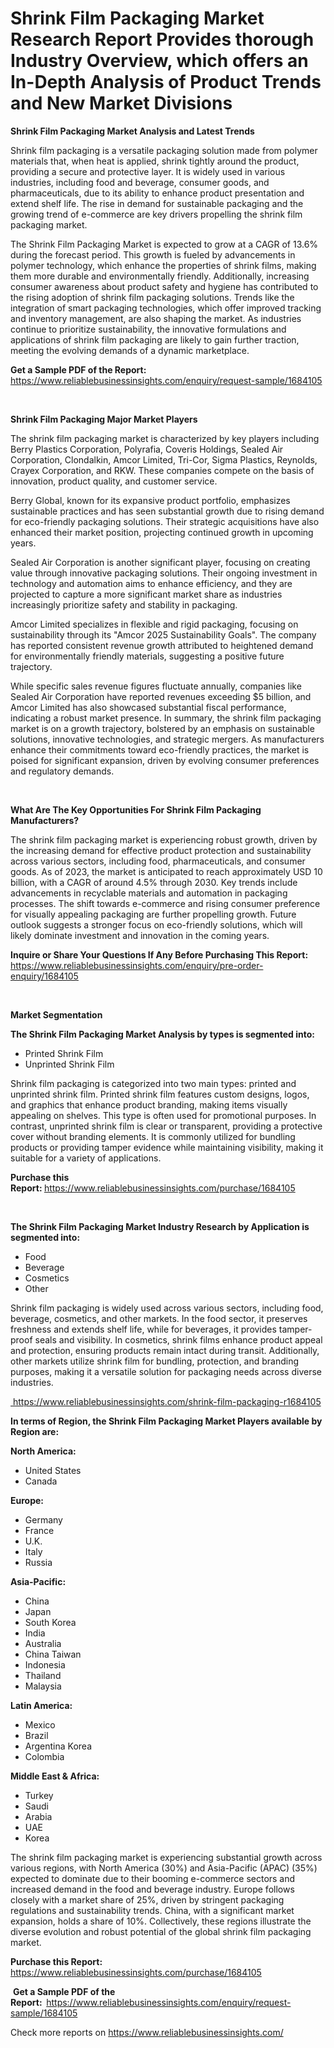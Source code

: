<p><h1>Shrink Film Packaging Market Research Report Provides thorough Industry Overview, which offers an In-Depth Analysis of Product Trends and New Market Divisions</h1></p><p><strong>Shrink Film Packaging Market Analysis and Latest Trends</strong></p>
<p><p>Shrink film packaging is a versatile packaging solution made from polymer materials that, when heat is applied, shrink tightly around the product, providing a secure and protective layer. It is widely used in various industries, including food and beverage, consumer goods, and pharmaceuticals, due to its ability to enhance product presentation and extend shelf life. The rise in demand for sustainable packaging and the growing trend of e-commerce are key drivers propelling the shrink film packaging market.</p><p>The Shrink Film Packaging Market is expected to grow at a CAGR of 13.6% during the forecast period. This growth is fueled by advancements in polymer technology, which enhance the properties of shrink films, making them more durable and environmentally friendly. Additionally, increasing consumer awareness about product safety and hygiene has contributed to the rising adoption of shrink film packaging solutions. Trends like the integration of smart packaging technologies, which offer improved tracking and inventory management, are also shaping the market. As industries continue to prioritize sustainability, the innovative formulations and applications of shrink film packaging are likely to gain further traction, meeting the evolving demands of a dynamic marketplace.</p></p>
<p><strong>Get a Sample PDF of the Report:&nbsp;</strong> <a href="https://www.reliablebusinessinsights.com/enquiry/request-sample/1684105?utm_campaign=3109&utm_medium=2&utm_source=Github&utm_content=ia&utm_term=26032025&utm_id=shrink-film-packaging">https://www.reliablebusinessinsights.com/enquiry/request-sample/1684105</a></p>
<p>&nbsp;</p>
<p><strong>Shrink Film Packaging Major Market Players</strong></p>
<p><p>The shrink film packaging market is characterized by key players including Berry Plastics Corporation, Polyrafia, Coveris Holdings, Sealed Air Corporation, Clondalkin, Amcor Limited, Tri-Cor, Sigma Plastics, Reynolds, Crayex Corporation, and RKW. These companies compete on the basis of innovation, product quality, and customer service.</p><p>Berry Global, known for its expansive product portfolio, emphasizes sustainable practices and has seen substantial growth due to rising demand for eco-friendly packaging solutions. Their strategic acquisitions have also enhanced their market position, projecting continued growth in upcoming years.</p><p>Sealed Air Corporation is another significant player, focusing on creating value through innovative packaging solutions. Their ongoing investment in technology and automation aims to enhance efficiency, and they are projected to capture a more significant market share as industries increasingly prioritize safety and stability in packaging.</p><p>Amcor Limited specializes in flexible and rigid packaging, focusing on sustainability through its "Amcor 2025 Sustainability Goals". The company has reported consistent revenue growth attributed to heightened demand for environmentally friendly materials, suggesting a positive future trajectory.</p><p>While specific sales revenue figures fluctuate annually, companies like Sealed Air Corporation have reported revenues exceeding $5 billion, and Amcor Limited has also showcased substantial fiscal performance, indicating a robust market presence. In summary, the shrink film packaging market is on a growth trajectory, bolstered by an emphasis on sustainable solutions, innovative technologies, and strategic mergers. As manufacturers enhance their commitments toward eco-friendly practices, the market is poised for significant expansion, driven by evolving consumer preferences and regulatory demands.</p></p>
<p>&nbsp;</p>
<p><strong>What Are The Key Opportunities For Shrink Film Packaging Manufacturers?</strong></p>
<p><p>The shrink film packaging market is experiencing robust growth, driven by the increasing demand for effective product protection and sustainability across various sectors, including food, pharmaceuticals, and consumer goods. As of 2023, the market is anticipated to reach approximately USD 10 billion, with a CAGR of around 4.5% through 2030. Key trends include advancements in recyclable materials and automation in packaging processes. The shift towards e-commerce and rising consumer preference for visually appealing packaging are further propelling growth. Future outlook suggests a stronger focus on eco-friendly solutions, which will likely dominate investment and innovation in the coming years.</p></p>
<p><strong>Inquire or Share Your Questions If Any Before Purchasing This Report:</strong> <a href="https://www.reliablebusinessinsights.com/enquiry/pre-order-enquiry/1684105?utm_campaign=3109&utm_medium=2&utm_source=Github&utm_content=ia&utm_term=26032025&utm_id=shrink-film-packaging">https://www.reliablebusinessinsights.com/enquiry/pre-order-enquiry/1684105</a></p>
<p>&nbsp;</p>
<p><strong>Market Segmentation</strong></p>
<p><strong>The Shrink Film Packaging Market Analysis by types is segmented into:</strong></p>
<p><ul><li>Printed Shrink Film</li><li>Unprinted Shrink Film</li></ul></p>
<p><p>Shrink film packaging is categorized into two main types: printed and unprinted shrink film. Printed shrink film features custom designs, logos, and graphics that enhance product branding, making items visually appealing on shelves. This type is often used for promotional purposes. In contrast, unprinted shrink film is clear or transparent, providing a protective cover without branding elements. It is commonly utilized for bundling products or providing tamper evidence while maintaining visibility, making it suitable for a variety of applications.</p></p>
<p><strong>Purchase this Report:&nbsp;</strong><a href="https://www.reliablebusinessinsights.com/purchase/1684105?utm_campaign=3109&utm_medium=2&utm_source=Github&utm_content=ia&utm_term=26032025&utm_id=shrink-film-packaging">https://www.reliablebusinessinsights.com/purchase/1684105</a></p>
<p>&nbsp;</p>
<p><strong>The Shrink Film Packaging Market Industry Research by Application is segmented into:</strong></p>
<p><ul><li>Food</li><li>Beverage</li><li>Cosmetics</li><li>Other</li></ul></p>
<p><p>Shrink film packaging is widely used across various sectors, including food, beverage, cosmetics, and other markets. In the food sector, it preserves freshness and extends shelf life, while for beverages, it provides tamper-proof seals and visibility. In cosmetics, shrink films enhance product appeal and protection, ensuring products remain intact during transit. Additionally, other markets utilize shrink film for bundling, protection, and branding purposes, making it a versatile solution for packaging needs across diverse industries.</p></p>
<p><a href="https://www.reliablebusinessinsights.com/shrink-film-packaging-r1684105?utm_campaign=3109&utm_medium=2&utm_source=Github&utm_content=ia&utm_term=26032025&utm_id=shrink-film-packaging">&nbsp;https://www.reliablebusinessinsights.com/shrink-film-packaging-r1684105</a></p>
<p><strong>In terms of Region, the Shrink Film Packaging Market Players available by Region are:</strong></p>
<p>
    <p> <strong> North America: </strong>
        <ul>
            <li>United States</li>
            <li>Canada</li>
        </ul>
        </p> 
    <p> <strong> Europe: </strong>
        <ul>
            <li>Germany</li>
            <li>France</li>
            <li>U.K.</li>
            <li>Italy</li>
            <li>Russia</li>
        </ul>
        </p> 
    <p> <strong> Asia-Pacific: </strong>
        <ul>
            <li>China</li>
            <li>Japan</li>
            <li>South Korea</li>
            <li>India</li>
            <li>Australia</li>
            <li>China Taiwan</li>
            <li>Indonesia</li>
            <li>Thailand</li>
            <li>Malaysia</li>
        </ul>
        </p> 
    <p> <strong> Latin America: </strong>
        <ul>
            <li>Mexico</li>
            <li>Brazil</li>
            <li>Argentina Korea</li>
            <li>Colombia</li>
        </ul>
        </p> 
    <p> <strong> Middle East & Africa: </strong>
        <ul>
            <li>Turkey</li>
            <li>Saudi</li>
            <li>Arabia</li>
            <li>UAE</li>
            <li>Korea</li>
        </ul>
    </p>
    </p>
<p><p>The shrink film packaging market is experiencing substantial growth across various regions, with North America (30%) and Asia-Pacific (APAC) (35%) expected to dominate due to their booming e-commerce sectors and increased demand in the food and beverage industry. Europe follows closely with a market share of 25%, driven by stringent packaging regulations and sustainability trends. China, with a significant market expansion, holds a share of 10%. Collectively, these regions illustrate the diverse evolution and robust potential of the global shrink film packaging market.</p></p>
<p><strong>Purchase this Report: </strong><a href="https://www.reliablebusinessinsights.com/purchase/1684105?utm_campaign=3109&utm_medium=2&utm_source=Github&utm_content=ia&utm_term=26032025&utm_id=shrink-film-packaging">https://www.reliablebusinessinsights.com/purchase/1684105</a></p>
<p>&nbsp;<strong>Get a Sample PDF of the Report:&nbsp;&nbsp;</strong><a href="https://www.reliablebusinessinsights.com/enquiry/request-sample/1684105?utm_campaign=3109&utm_medium=2&utm_source=Github&utm_content=ia&utm_term=26032025&utm_id=shrink-film-packaging">https://www.reliablebusinessinsights.com/enquiry/request-sample/1684105</a></p>
<p><strong></strong></p>
<p>Check more reports on <a href="https://www.reliablebusinessinsights.com/?utm_campaign=3109&utm_medium=2&utm_source=Github&utm_content=ia&utm_term=26032025&utm_id=shrink-film-packaging">https://www.reliablebusinessinsights.com/</a></p>